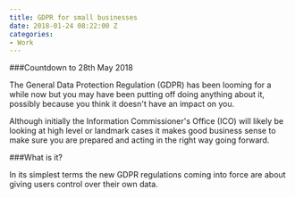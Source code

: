 ```yaml
---
title: GDPR for small businesses
date: 2018-01-24 08:22:00 Z
categories:
- Work
---
```


###Countdown to 28th May 2018

The General Data Protection Regulation (GDPR) has been looming for a while now but you may have been putting off doing anything about it, possibly because you think it doesn't have an impact on you. 

Although initially the Information Commissioner's Office (ICO) will likely be looking at high level or landmark cases it makes good business sense to make sure you are prepared and acting in the right way going forward. 

###What is it?

In its simplest terms the new GDPR regulations coming into force are about giving users control over their own data. 